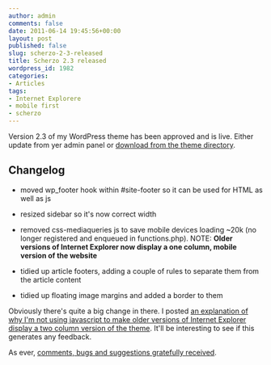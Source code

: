 ```yaml
---
author: admin
comments: false
date: 2011-06-14 19:45:56+00:00
layout: post
published: false
slug: scherzo-2-3-released
title: Scherzo 2.3 released
wordpress_id: 1982
categories:
- Articles
tags:
- Internet Explorere
- mobile first
- scherzo
---
```


Version 2.3 of my WordPress theme has been approved and is live. Either update from yer admin panel or [download from the theme directory](http://wordpress.org/extend/themes/scherzo).

<!-- more -->


## Changelog





	
  * moved wp_footer hook within #site-footer so it can be used for HTML as well as js

	
  * resized sidebar so it's now correct width

	
  * removed css-mediaqueries js to save mobile devices loading ~20k (no longer registered and enqueued in functions.php). NOTE: **Older versions of Internet Explorer now display a one column, mobile version of the website**

	
  * tidied up article footers, adding a couple of rules to separate them from the article content

	
  * tidied up floating image margins and added a border to them


Obviously there's quite a big change in there. I posted [an explanation of why I'm not using javascript to make older versions of Internet Explorer display a two column version of the theme](http://leonpaternoster.com/2011/06/ie-support-for-scherzo/). It'll be interesting to see if this generates any feedback.

As ever, [comments, bugs and suggestions gratefully received](http://leonpaternoster.com/wp-themes/).
